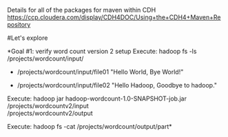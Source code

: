 

Details for all of the packages for maven within CDH
    https://ccp.cloudera.com/display/CDH4DOC/Using+the+CDH4+Maven+Repository


#Let's explore

*Goal #1:  verify word count version 2 setup
Execute: hadoop fs -ls /projects/wordcount/input/
- /projects/wordcount/input/file01
    "Hello World, Bye World!"

- /projects/wordcount/input/file02
    "Hello Hadoop, Goodbye to hadoop."

Execute: hadoop jar hadoop-wordcount-1.0-SNAPSHOT-job.jar \
        /projects/wordcountv2/input \
        /projects/wordcountv2/output

Execute: hadoop fs -cat /projects/wordcount/output/part*

